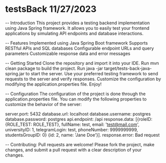 # testsBack 11/27/2023

-- Introduction
This project provides a testing backend implementation using Java Spring framework. It allows you to easily test your frontend applications by simulating API endpoints and database interactions.

-- Features
Implemented using Java Spring Boot framework
Supports RESTful APIs and SQL databases
Configurable endpoint URLs and query parameters
Customizable response data and error messages

-- Getting Started
Clone the repository and import it into your IDE.
Run mvn clean package to build the project.
Run java -jar target/tests-back-java-spring.jar to start the server.
Use your preferred testing framework to send requests to the server and verify responses.
Customize the configuration by modifying the application.properties file.
Enjoy!

-- Configuration
The configuration of the project is done through the application.properties file. You can modify the following properties to customize the behavior of the server:

server.port: 5432
database.url: localhost
database.username: postgres
database.password: postgres
api.endpoint: /api
response.data: [{roleID: {ROLE_TEST: ROLE_TEST}, fullName: test, email: 'test@mail.com', universityID: 1, telegramLogin: test, phoneNumber: 9999999999, studentsGroupID: 0} {id: 2, name: 'Jane Doe'}].
response.error: Bad request

-- Contributing:
Pull requests are welcome! Please fork the project, make changes, and submit a pull request with a clear description of your changes.
